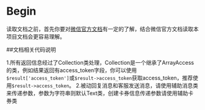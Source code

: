 # Begin

读取文档之前，首先你要对[微信官方文档](https://mp.weixin.qq.com/wiki)有一定的了解，结合微信官方文档读取本项目文档会更容易理解。

##文档相关代码说明

1.所有返回信息经过了Collection类处理，Collection是一个继承了ArrayAccess的类，例如结果返回有access_token字段，你可以使用```$result['access_token']```或```$result->access_token```获取access_token，推荐使用```$result->access_token```。
2.被动回复消息和客服发送消息，请使用辅助消息类来传递参数，参数为字符串则默认Text类，创建卡券信息传递参数请使用辅助卡券类
